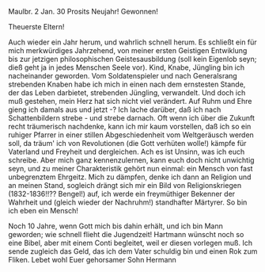  Maulbr. 2 Jan. 30
Prosits Neujahr! Gewonnen!

Theuerste Eltern!

Auch wieder ein Jahr herum, und wahrlich schnell herum. Es schließt ein für mich merkwürdiges Jahrzehend, von meiner ersten Geistigen Entwiklung bis zur jetzigen philosophischen Geistesausbildung (soll kein Eigenlob seyn; dieß geht ja in jedes Menschen Seele vor). Kind, Knabe, Jüngling bin ich nacheinander geworden. Vom Soldatenspieler und nach Generalsrang strebenden Knaben habe ich mich in einen nach dem ernstesten Stande, der das Leben darbietet, strebenden Jüngling, verwandelt. Und doch ich muß gestehen, mein Herz hat sich nicht viel verändert. Auf Ruhm und Ehre gieng ich damals aus und jetzt -? Ich lache darüber, daß ich nach Schattenbildern strebe - und strebe darnach. Oft wenn ich über die Zukunft recht träumerisch nachdenke, kann ich mir kaum vorstellen, daß ich so ein ruhiger Pfarrer in einer stillen Abgeschiedenheit vom Weltgeräusch werden soll, da träum' ich von Revolutionen (die Gott verhüten wolle!) kämpfe für Vaterland und Freyheit und dergleichen. Ach es ist Unsinn, was ich euch schreibe. Aber mich ganz kennenzulernen, kann euch doch nicht unwichtig seyn, und zu meiner Charakteristik gehört nun einmal: ein Mensch von fast unbegrenztem Ehrgeitz. Mich zu dämpfen, denke ich dann an Religion und an meinen Stand, sogleich drängt sich mir ein Bild von Religionskriegen (1832-1836!!?? Bengel!) auf, ich werde ein freymüthiger Bekenner der Wahrheit und (gleich wieder der Nachruhm!) standhafter Märtyrer. So bin ich eben ein Mensch!

Noch 10 Jahre, wenn Gott mich bis dahin erhält, und ich bin Mann geworden; wie schnell flieht die Jugendzeit! Hartmann wünscht noch so eine Bibel, aber mit einem Conti begleitet, weil er diesen vorlegen muß. Ich sende zugleich das Geld, das ich dem Vater schuldig bin und einen Rok zum Fliken. 
 Lebet wohl
 Euer gehorsamer Sohn Hermann
